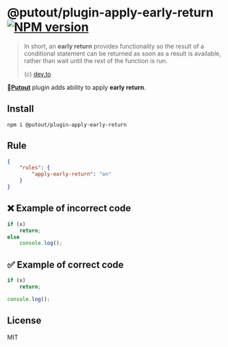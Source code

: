 # @putout/plugin-apply-early-return [![NPM version][NPMIMGURL]][NPMURL]

[NPMIMGURL]: https://img.shields.io/npm/v/@putout/plugin-apply-early-return.svg?style=flat&longCache=true
[NPMURL]: https://npmjs.org/package/@putout/plugin-apply-early-return"npm"

> In short, an **early return** provides functionality so the result of a conditional statement can be returned as soon as a result is available, rather than wait until the rest of the function is run.
>
> (c) [dev.to](https://dev.to/jenniferlynparsons/early-returns-in-javascript-5hfb)

🐊[**Putout**](https://github.com/coderaiser/putout) plugin adds ability to apply **early return**.

## Install

```
npm i @putout/plugin-apply-early-return
```

## Rule

```json
{
    "rules": {
        "apply-early-return": "on"
    }
}
```

## ❌ Example of incorrect code

```js
if (x)
    return;
else
    console.log();
```

## ✅ Example of correct code

```js
if (x)
    return;

console.log();
```

## License

MIT
